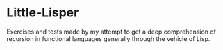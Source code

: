 Little-Lisper
=============

Exercises and tests made by my attempt to get a deep comprehension of recursion in functional languages generally through the vehicle of Lisp.